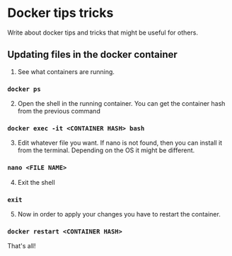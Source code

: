 # Docker tips tricks
Write about docker tips and tricks that might be useful for others.

## Updating files in the docker container

1. See what containers are running.
### `docker ps`

2. Open the shell in the running container. You can get the container hash from the previous command
### `docker exec -it <CONTAINER HASH> bash`

3. Edit whatever file you want. If nano is not found, then you can install it from the terminal. Depending on the OS it might be different. 
### `nano <FILE NAME>`

4. Exit the shell
### `exit`

5. Now in order to apply your changes you have to restart the container.
### `docker restart <CONTAINER HASH>`

That's all!

